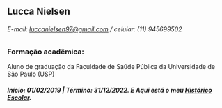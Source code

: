 ## Lucca Nielsen
###### E-mail: luccanielsen97@gmail.com     /     celular: (11) 945699502

### Formação acadêmica:
Aluno de graduação da Faculdade de Saúde Pública da Universidade de São Paulo (USP)<br> 
<h5> Início: 01/02/2019 | Término: 31/12/2022. E Aqui está o meu <a href="https://github.com/Luccan97/Curriculo/blob/main/historicoescolarListar.pdf" target="_blank">Histórico Escolar</a>. </h5>


